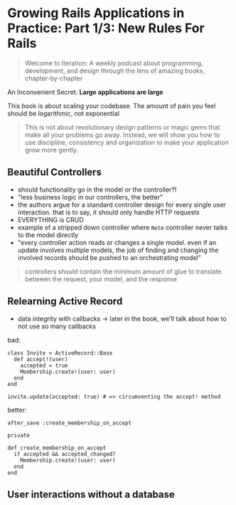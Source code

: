 # Growing Rails Applications in Practice: Part 1/3: New Rules For Rails

> Welcome to Iteration: A weekly podcast about programming, development, and design through the lens of amazing books, chapter-by-chapter

An Inconvenient Secret: **Large applications are large**

This book is about scaling your codebase. The amount of pain you feel should be logarithmic, not exponential

> This is not about revolutionary design patterns or magic gems that make all your problems go away. Instead, we will show you how to use discipline, consistency and organization to make your application grow more gently.

## Beautiful Controllers

* should functionality go in the model or the controller?!
* "less business logic in our controllers, the better"
* the authors argue for a standard controller design for every single user interaction. that is to say, it should only handle HTTP requests
* EVERYTHING is CRUD
* example of a stripped down controller where `Note` controller never talks to the model directly
* "every controller action reads or changes a single model. even if an update involves multiple models, the job of finding and changing the involved records should be pushed to an orchestrating model"

> controllers should contain the minimum amount of glue to translate between the request, your model, and the response


## Relearning Active Record

* data integrity with callbacks -> later in the book, we'll talk about how to not use so many callbacks

bad:

```
class Invite < ActiveRecord::Base
  def accept!(user)
    accepted = true
    Membership.create!(user: user)
  end
end

invite.update(accepted: true) # => circumventing the accept! method
```

better:

```
after_save :create_membership_on_accept

private

def create_membership_on_accept
  if accepted && accepted_changed?
    Membership.create!(user: user)
  end
end
```

## User interactions without a database

